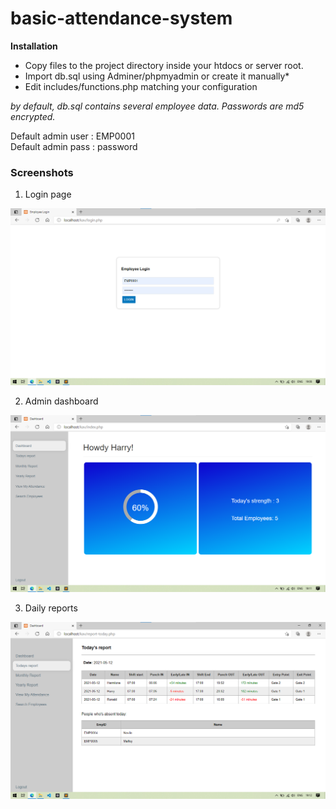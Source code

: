 # basic-attendance-system

<b>Installation</b>
<ul>
  <li>Copy files to the project directory inside your htdocs or server root.</li>
  <li>Import db.sql using Adminer/phpmyadmin or create it manually*</li>
  <li>Edit includes/functions.php matching your configuration</li>
</ul>


*by default, db.sql contains several employee data. Passwords are md5 encrypted. <br>*

Default admin user : EMP0001<br>
Default admin pass : password

<h3>Screenshots</h3>

1. Login page

![Login page](https://github.com/a4arjun/basic-attendance-system/blob/main/screenshots/login.png?raw=true)



2. Admin dashboard

![Dashboard](https://github.com/a4arjun/basic-attendance-system/blob/main/screenshots/admin-dashboard.png?raw=true)



3. Daily reports

![Daily reports](https://github.com/a4arjun/basic-attendance-system/blob/main/screenshots/admin-daily-reports.png?raw=true)

